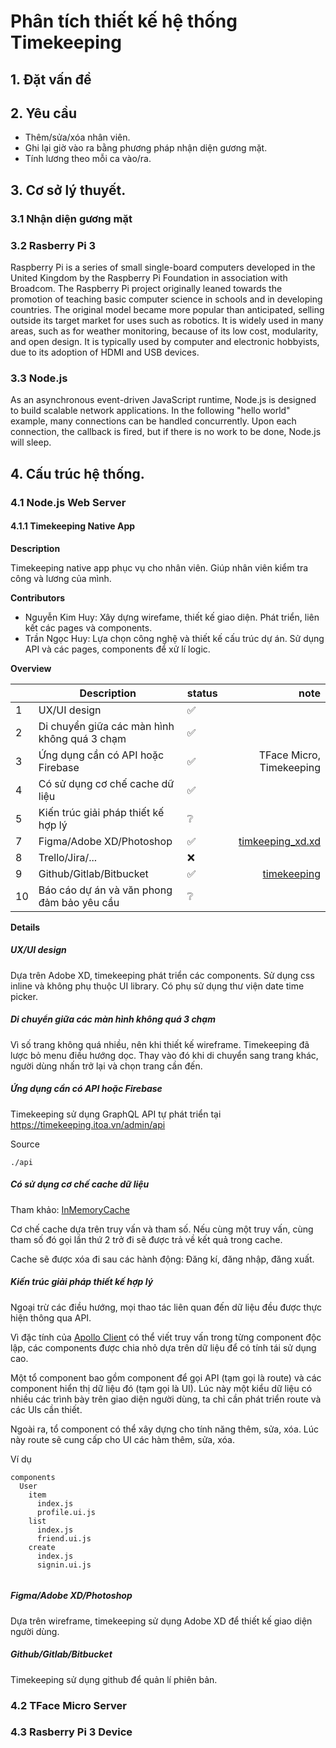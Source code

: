 # Phân tích thiết kế hệ thống Timekeeping

## 1. Đặt vấn đề

## 2. Yêu cầu

- Thêm/sửa/xóa nhân viên.
- Ghi lại giờ vào ra bằng phương pháp nhận diện gương mặt.
- Tính lương theo mỗi ca vào/ra.

## 3. Cơ sở lý thuyết.

### 3.1 Nhận diện gương mặt

### 3.2 Rasberry Pi 3

Raspberry Pi is a series of small single-board computers developed in the United Kingdom by the Raspberry Pi Foundation in association with Broadcom. The Raspberry Pi project originally leaned towards the promotion of teaching basic computer science in schools and in developing countries. The original model became more popular than anticipated, selling outside its target market for uses such as robotics. It is widely used in many areas, such as for weather monitoring, because of its low cost, modularity, and open design. It is typically used by computer and electronic hobbyists, due to its adoption of HDMI and USB devices.

### 3.3 Node.js

As an asynchronous event-driven JavaScript runtime, Node.js is designed to build scalable network applications. In the following "hello world" example, many connections can be handled concurrently. Upon each connection, the callback is fired, but if there is no work to be done, Node.js will sleep.


## 4. Cấu trúc hệ thống.

### 4.1 Node.js Web Server

#### 4.1.1 Timekeeping Native App

**Description**

Timekeeping native app phục vụ cho nhân viên. Giúp nhân viên kiểm tra công và lương của mình.

**Contributors**

- Nguyễn Kim Huy: Xây dựng wirefame, thiết kế giao diện. Phát triển, liên kết các pages và components.
- Trần Ngọc Huy: Lựa chọn công nghệ và thiết kế cấu trúc dự án. Sử dụng API và các pages, components để xử lí logic.

**Overview**

|      | Description                                  | status |                                                                              note |
| :--- | -------------------------------------------- | ------ | --------------------------------------------------------------------------------: |
| 1    | UX/UI design                                 | ✅     |                                                                                   |
| 2    | Di chuyển giữa các màn hình không quá 3 chạm | ✅     |                                                                                   |
| 3    | Ứng dụng cần có API hoặc Firebase            | ✅     |                                                          TFace Micro, Timekeeping |
| 4    | Có sử dụng cơ chế cache dữ liệu              | ✅     |                                                                                   |
| 5    | Kiến trúc giải pháp thiết kế hợp lý          | ❔     |                                                                                   |
| 7    | Figma/Adobe XD/Photoshop                     | ✅     |                                                                  [timkeeping_xd.xd](https://github.com/truongduchuy910/timekeeping/blob/main/timkeeping_xd.xd) |
| 8    | Trello/Jira/...                              | ❌     |                                                                                   |
| 9    | Github/Gitlab/Bitbucket                      | ✅     | [timekeeping](https://github.com/truongduchuy910/timekeeping/blob/main/README.md) |
| 10   | Báo cáo dự án và văn phong đảm bảo yêu cầu   | ❔     |                                                                                   |

**Details**

##### UX/UI design

Dựa trên Adobe XD, timekeeping phát triển các components. Sử dụng css inline và không phụ thuộc UI library. Có phụ sử dụng thư viện date time picker.

##### Di chuyển giữa các màn hình không quá 3 chạm

Vì số trang không quá nhiều, nên khi thiết kế wireframe. Timekeeping đã lược bỏ menu điều hướng dọc. Thay vào đó khi di chuyển sang trang khác, người dùng nhấn trở lại và chọn trang cần đến.

##### Ứng dụng cần có API hoặc Firebase

Timekeeping sử dụng GraphQL API tự phát triển tại https://timekeeping.itoa.vn/admin/api

Source

```
./api
```

##### Có sử dụng cơ chế cache dữ liệu   

Tham khảo: [InMemoryCache](https://www.apollographql.com/docs/react/api/cache/InMemoryCache/)

Cơ chế cache dựa trên truy vấn và tham số. Nếu cùng một truy vấn, cùng tham số đó gọi lần thứ 2 trở đi sẽ được trả về kết quả trong cache.

Cache sẽ được xóa đi sau các hành động: Đăng kí, đăng nhập, đăng xuất.

##### Kiến trúc giải pháp thiết kế hợp lý

Ngoại trừ các điều hướng, mọi thao tác liên quan đến dữ liệu đều được thực hiện thông qua API.

Vì đặc tính của [Apollo Client](https://www.apollographql.com/docs/react/data/queries/) có thể viết truy vấn trong từng component độc lập, các components được chia nhỏ dựa trên dữ liệu để có tính tái sử dụng cao.

Một tổ component bao gồm component để gọi API (tạm gọi là route) và các component hiển thị dữ liệu đó (tạm gọi là UI). Lúc này một kiểu dữ liệu có nhiều các trình bày trên giao diện người dùng, ta chỉ cần phát triển route và các UIs cần thiết.

Ngoài ra, tổ component có thể xây dựng cho tính năng thêm, sửa, xóa. Lúc này route sẽ cung cấp cho UI các hàm thêm, sửa, xóa.

Ví dụ
```
components
  User
    item
      index.js
      profile.ui.js
    list
      index.js
      friend.ui.js
    create
      index.js
      signin.ui.js
    
```

##### Figma/Adobe XD/Photoshop

Dựa trên wireframe, timekeeping sử dụng Adobe XD để thiết kế giao diện người dùng.


##### Github/Gitlab/Bitbucket

Timekeeping sử dụng github để quản lí phiên bản.

### 4.2 TFace Micro Server

### 4.3 Rasberry Pi 3 Device
